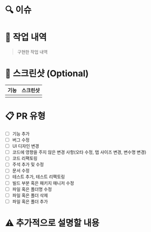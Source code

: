 # 🔍 이슈

# 📗 작업 내역

> 구현한 작업 내역

# 📸 스크린샷 (Optional)

| 기능 | 스크린샷 |
| ---- | -------- |
|      |          |

# 📋 PR 유형

-[ ] 기능 추가
-[ ] 버그 수정
-[ ] UI 디자인 변경
-[ ] 코드에 영향을 주지 않은 변경 사항(오타 수정, 탭 사이즈 변경, 변수명 변경)
-[ ] 코드 리팩토링
-[ ] 주석 추가 및 수정
-[ ] 문서 수정
-[ ] 테스트 추가, 테스트 리팩토링
-[ ] 빌드 부분 혹은 패키지 매니저 수정
-[ ] 파일 혹은 폴더명 수정
-[ ] 파일 혹은 폴더 삭제
-[ ] 파일 혹은 폴더 추가

# ⚠️ 추가적으로 설명할 내용
